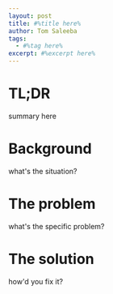 ```yaml
---
layout: post
title: #%title here%
author: Tom Saleeba
tags:
  - #%tag here%
excerpt: #%excerpt here%
---
```


# TL;DR
summary here

# Background
what's the situation?

# The problem
what's the specific problem?

# The solution
how'd you fix it?